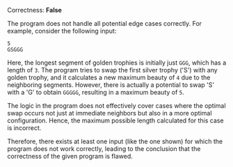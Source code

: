 Correctness: **False**

The program does not handle all potential edge cases correctly. For example, consider the following input:

```
5
GSGGG
```

Here, the longest segment of golden trophies is initially just `GGG`, which has a length of `3`. The program tries to swap the first silver trophy ('S') with any golden trophy, and it calculates a new maximum beauty of `4` due to the neighboring segments. However, there is actually a potential to swap 'S' with a 'G' to obtain `GGGGG`, resulting in a maximum beauty of `5`. 

The logic in the program does not effectively cover cases where the optimal swap occurs not just at immediate neighbors but also in a more optimal configuration. Hence, the maximum possible length calculated for this case is incorrect. 

Therefore, there exists at least one input (like the one shown) for which the program does not work correctly, leading to the conclusion that the correctness of the given program is flawed.